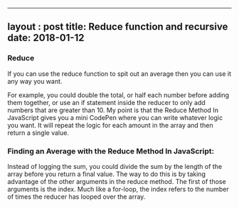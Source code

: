 
--- 
layout : post 
title: Reduce function and recursive
date: 2018-01-12
---

### Reduce

If you can use the reduce function to spit out an average then you can use it any way you want.

For example, you could double the total, or half each number before adding them together, or use an if statement inside the reducer to only add numbers that are greater than 10. My point is that the Reduce Method In JavaScript​ gives you a mini CodePen where you can write whatever logic you want. It will repeat the logic for each amount in the array and then return a single value.

### Finding an Average with the Reduce Method In JavaScript​: 

Instead of logging the sum, you could divide the sum by the length of the array before you return a final value. The way to do this is by taking advantage of the other arguments in the reduce method.   The first of those arguments is the index.  Much like a for-loop, the index refers to the number of times the reducer has looped over the array.
